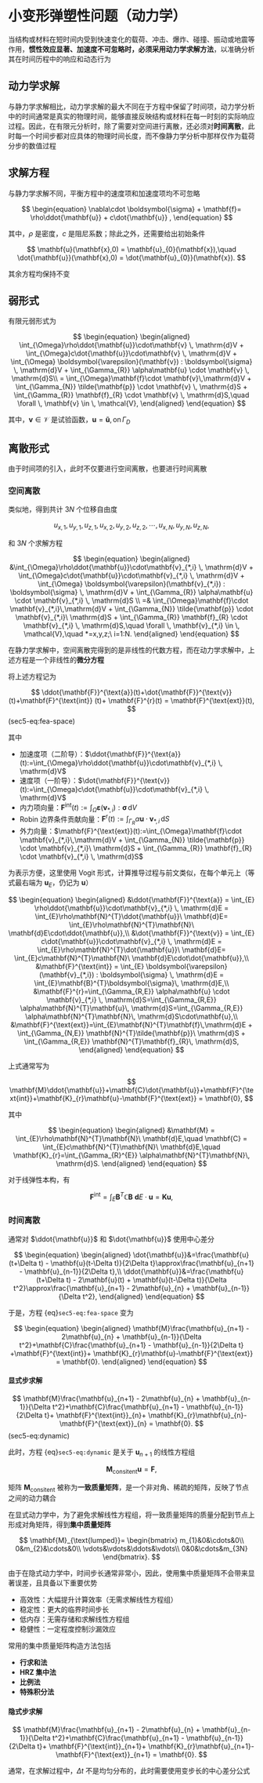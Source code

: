 # 小变形弹塑性问题（动力学）

当结构或材料在短时间内受到快速变化的载荷、冲击、爆炸、碰撞、振动或地震等作用，**惯性效应显著、加速度不可忽略时，必须采用动力学求解方法**，以准确分析其在时间历程中的响应和动态行为

## 动力学求解

与静力学求解相比，动力学求解的最大不同在于方程中保留了时间项，动力学分析中的时间通常是真实的物理时间，能够直接反映结构或材料在每一时刻的实际响应过程。因此，在有限元分析时，除了需要对空间进行离散，还必须对**时间离散**，此时每一个时间步都对应具体的物理时间长度，而不像静力学分析中那样仅作为载荷分步的数值过程

## 求解方程

与静力学求解不同，平衡方程中的速度项和加速度项均不可忽略

$$
\begin{equation}
\nabla\cdot \boldsymbol{\sigma} + \mathbf{f}= \rho\ddot{\mathbf{u}} + c\dot{\mathbf{u}} ,
\end{equation}
$$

其中，$\rho$ 是密度，$c$ 是阻尼系数；除此之外，还需要给出初始条件

$$
\mathbf{u}(\mathbf{x},0) = \mathbf{u}_{0}(\mathbf{x}),\quad \dot{\mathbf{u}}(\mathbf{x},0) = \dot{\mathbf{u}_{0}}(\mathbf{x}).
$$

其余方程均保持不变

## 弱形式

有限元弱形式为

$$
\begin{equation}
\begin{aligned}
\int_{\Omega}\rho\ddot{\mathbf{u}}\cdot\mathbf{v} \, \mathrm{d}V + 
\int_{\Omega}c\dot{\mathbf{u}}\cdot\mathbf{v} \, \mathrm{d}V +
\int_{\Omega} \boldsymbol{\varepsilon}(\mathbf{v}) : \boldsymbol{\sigma} \, \mathrm{d}V + \int_{\Gamma_{R}} \alpha\mathbf{u} \cdot \mathbf{v} \, \mathrm{d}S\\
= \int_{\Omega}\mathbf{f}\cdot \mathbf{v}\,\mathrm{d}V + \int_{\Gamma_{N}} \tilde{\mathbf{p}} \cdot \mathbf{v} \, \mathrm{d}S + \int_{\Gamma_{R}} \mathbf{f}_{R} \cdot \mathbf{v} \, \mathrm{d}S,\quad \forall \, \mathbf{v} \in \, \mathcal{V},
\end{aligned}
\end{equation}
$$

其中，$\mathbf{v}\in\mathcal{V}$ 是试验函数，$\mathbf{u} = \mathbf{\tilde{u}},\, \text{on}\, \Gamma_{D}$

## 离散形式

由于时间项的引入，此时不仅要进行空间离散，也要进行时间离散

### 空间离散


类似地，得到共计 $3N$ 个位移自由度 

$$
u_{x,1},u_{y,1},u_{z,1},u_{x,2},u_{y,2},u_{z,2},\cdots,u_{x,N},u_{y,N},u_{z,N},
$$

和 $3N$ 个求解方程

$$
\begin{equation}
\begin{aligned}
&\int_{\Omega}\rho\ddot{\mathbf{u}}\cdot\mathbf{v}_{*,i} \, \mathrm{d}V +
\int_{\Omega}c\dot{\mathbf{u}}\cdot\mathbf{v}_{*,i} \, \mathrm{d}V +
\int_{\Omega} \boldsymbol{\varepsilon}(\mathbf{v}_{*,i}) : \boldsymbol{\sigma} \, \mathrm{d}V + \int_{\Gamma_{R}} \alpha\mathbf{u} \cdot \mathbf{v}_{*,i} \, \mathrm{d}S \\
=& \int_{\Omega}\mathbf{f}\cdot \mathbf{v}_{*,i}\,\mathrm{d}V + \int_{\Gamma_{N}} \tilde{\mathbf{p}} \cdot \mathbf{v}_{*,i}\ \mathrm{d}S + \int_{\Gamma_{R}} \mathbf{f}_{R} \cdot \mathbf{v}_{*,i} \, \mathrm{d}S,\quad \forall \, \mathbf{v}_{*,i} \in \, \mathcal{V},\quad *=x,y,z;\ i=1:N.
\end{aligned}
\end{equation}
$$

在静力学求解中，空间离散完得到的是非线性的代数方程，而在动力学求解中，上述方程是一个非线性的**微分方程**

将上述方程记为

$$
\ddot{\mathbf{F}}^{\text{a}}(t)+\dot{\mathbf{F}}^{\text{v}}(t)+\mathbf{F}^{\text{int}} (t)+ \mathbf{F}^{r}(t) = \mathbf{F}^{\text{ext}}(t),
$$ (sec5-eq:fea-space)

其中
- 加速度项（二阶导）：$\ddot{\mathbf{F}}^{\text{a}}(t):=\int_{\Omega}\rho\ddot{\mathbf{u}}\cdot\mathbf{v}_{*,i} \, \mathrm{d}V$
- 速度项（一阶导）：$\dot{\mathbf{F}}^{\text{v}}(t):=\int_{\Omega}c\dot{\mathbf{u}}\cdot\mathbf{v}_{*,i} \, \mathrm{d}V$
- 内力项向量：$\mathbf{F}^{\text{int}}(t):=\int_{\Omega} \boldsymbol{\varepsilon}(\mathbf{v}_{*,i}) : \boldsymbol{\sigma} \, \mathrm{d}V$
- Robin 边界条件贡献向量：$\mathbf{F}^{\text{r}}(t):=\int_{\Gamma_{R}} \alpha\mathbf{u} \cdot \mathbf{v}_{*,i} \, \mathrm{d}S$
- 外力向量：$\mathbf{F}^{\text{ext}}(t):=\int_{\Omega}\mathbf{f}\cdot \mathbf{v}_{*,i}\,\mathrm{d}V + \int_{\Gamma_{N}} \tilde{\mathbf{p}} \cdot \mathbf{v}_{*,i}\ \mathrm{d}S + \int_{\Gamma_{R}} \mathbf{f}_{R} \cdot \mathbf{v}_{*,i} \, \mathrm{d}S$

为表示方便，这里使用 Vogit 形式，计算推导过程与前文类似，在每个单元上（等式最右端为 $\mathbf{u}_{E}$，仍记为 $\mathbf{u}$）

$$
\begin{equation}
\begin{aligned}
&\ddot{\mathbf{F}}^{\text{a}} = \int_{E} \rho\ddot{\mathbf{u}}\cdot\mathbf{v}_{*,i} \, \mathrm{d}E = \int_{E}\rho\mathbf{N}^{T}\ddot{\mathbf{u}}\ \mathbf{d}E= \int_{E}\rho\mathbf{N}^{T}\mathbf{N}\ \mathbf{d}E\cdot\ddot{\mathbf{u}},\\
&\dot{\mathbf{F}}^{\text{v}} = \int_{E} c\dot{\mathbf{u}}\cdot\mathbf{v}_{*,i} \, \mathrm{d}E = \int_{E}\rho\mathbf{N}^{T}\dot{\mathbf{u}}\ \mathbf{d}E= \int_{E}c\mathbf{N}^{T}\mathbf{N}\ \mathbf{d}E\cdot\dot{\mathbf{u}},\\
&\mathbf{F}^{\text{int}} = \int_{E} \boldsymbol{\varepsilon}(\mathbf{v}_{*,i}) : \boldsymbol{\sigma} \, \mathrm{d}E = \int_{E}\mathbf{B}^{T}\boldsymbol{\sigma}\, \mathrm{d}E,\\
&\mathbf{F}^{r}=\int_{\Gamma_{R,E}} \alpha\mathbf{u} \cdot \mathbf{v}_{*,i} \, \mathrm{d}S=\int_{\Gamma_{R,E}} \alpha\mathbf{N}^{T}\mathbf{u}\, \mathrm{d}S=\int_{\Gamma_{R,E}} \alpha\mathbf{N}^{T}\mathbf{N}\, \mathrm{d}S\cdot\mathbf{u},\\
&\mathbf{F}^{\text{ext}}=\int_{E}\mathbf{N}^{T}\mathbf{f}\,\mathrm{d}E + \int_{\Gamma_{N,E}} \mathbf{N}^{T}\tilde{\mathbf{p}}\ \mathrm{d}S + \int_{\Gamma_{R,E}} \mathbf{N}^{T}\mathbf{f}_{R}\, \mathrm{d}S,
\end{aligned}
\end{equation}
$$

上式通常写为

$$
\mathbf{M}\ddot{\mathbf{u}}+\mathbf{C}\dot{\mathbf{u}}+\mathbf{F}^{\text{int}}+\mathbf{K}_{r}\mathbf{u}-\mathbf{F}^{\text{ext}} = \mathbf{0},
$$

其中

$$
\begin{equation}
\begin{aligned}
&\mathbf{M} = \int_{E}\rho\mathbf{N}^{T}\mathbf{N}\ \mathbf{d}E,\quad \mathbf{C} = \int_{E}c\mathbf{N}^{T}\mathbf{N}\ \mathbf{d}E,\quad \mathbf{K}_{r}=\int_{\Gamma_{R}^{E}} \alpha\mathbf{N}^{T}\mathbf{N}\, \mathrm{d}S.
\end{aligned}
\end{equation}
$$

对于线弹性本构，有

$$
\mathbf{F}^{\text{int}} =\int_{E}\mathbf{B}^{T}\mathbb{C}\mathbf{B}\ \mathbf{d}E\cdot\mathbf{u}=\mathbf{K}\mathbf{u},
$$

### 时间离散

通常对 $\ddot{\mathbf{u}}$ 和 $\dot{\mathbf{u}}$ 使用中心差分

$$
\begin{equation}
\begin{aligned}
\dot{\mathbf{u}}&=\frac{\mathbf{u}(t+\Delta t) - \mathbf{u}(t-\Delta t)}{2\Delta t}\approx\frac{\mathbf{u}_{n+1} - \mathbf{u}_{n-1}}{2\Delta t},\\
\ddot{\mathbf{u}}&=\frac{\mathbf{u}(t+\Delta t) - 2\mathbf{u}(t) + \mathbf{u}(t-\Delta t)}{\Delta t^2}\approx\frac{\mathbf{u}_{n+1} - 2\mathbf{u}_{n} + \mathbf{u}_{n-1}}{\Delta t^2},
\end{aligned}
\end{equation}
$$

于是，方程 {eq}`sec5-eq:fea-space` 变为

$$
\begin{equation}
\begin{aligned}
\mathbf{M}\frac{\mathbf{u}_{n+1} - 2\mathbf{u}_{n} + \mathbf{u}_{n-1}}{\Delta t^2}+\mathbf{C}\frac{\mathbf{u}_{n+1} - \mathbf{u}_{n-1}}{2\Delta t}
+\mathbf{F}^{\text{int}}+ \mathbf{K}_{r}\mathbf{u}-\mathbf{F}^{\text{ext}} = \mathbf{0}.
\end{aligned}
\end{equation}
$$

#### 显式步求解

$$
\mathbf{M}\frac{\mathbf{u}_{n+1} - 2\mathbf{u}_{n} + \mathbf{u}_{n-1}}{\Delta t^2}+\mathbf{C}\frac{\mathbf{u}_{n+1} - \mathbf{u}_{n-1}}{2\Delta t}+
\mathbf{F}^{\text{int}}_{n}+ \mathbf{K}_{r}\mathbf{u}_{n}-\mathbf{F}^{\text{ext}}_{n} = \mathbf{0}.
$$ (sec5-eq:dynamic)

此时，方程 {eq}`sec5-eq:dynamic` 是关于 $\mathbf{u}_{n+1}$ 的线性方程组

$$
\mathbf{M}_{\text{consitent}}\mathbf{u} = \mathbf{F},
$$

矩阵 $\mathbf{M}_{\text{consitent}}$ 被称为**一致质量矩阵**，是一个非对角、稀疏的矩阵，反映了节点之间的动力耦合

在显式动力学中，为了避免求解线性方程组，将一致质量矩阵的质量分配到节点上形成对角矩阵，得到**集中质量矩阵**

$$
\mathbf{M}_{\text{lumped}}=
\begin{bmatrix}
m_{1}&0&\cdots&0\\
0&m_{2}&\cdots&0\\
\vdots&\vdots&\ddots&\vdots\\
0&0&\cdots&m_{3N}
\end{bmatrix}.
$$

由于在隐式动力学中，时间步长通常非常小，因此，使用集中质量矩阵不会带来显著误差，且具备以下重要优势
- 高效性：大幅提升计算效率（无需求解线性方程组）
- 稳定性：更大的临界时间步长
- 低内存：无需存储和求解线性方程组
- 稳健性：一定程度控制沙漏效应

常用的集中质量矩阵构造方法包括

- **行求和法**
- **HRZ 集中法**
- **比例法**
- **特殊积分法**

#### 隐式步求解

$$
\mathbf{M}\frac{\mathbf{u}_{n+1} - 2\mathbf{u}_{n} + \mathbf{u}_{n-1}}{\Delta t^2}+\mathbf{C}\frac{\mathbf{u}_{n+1} - \mathbf{u}_{n-1}}{2\Delta t}+
\mathbf{F}^{\text{int}}_{n+1}+ \mathbf{K}_{r}\mathbf{u}_{n+1}-\mathbf{F}^{\text{ext}}_{n+1} = \mathbf{0}.
$$

通常，在求解过程中，$\Delta t$ 不是均匀分布的，此时需要使用变步长的中心差分公式